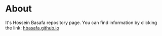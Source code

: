 # About
It's Hossein Basafa repository page. You can find information by clicking the link: [hbasafa.github.io](https://hbasafa.github.io/)

